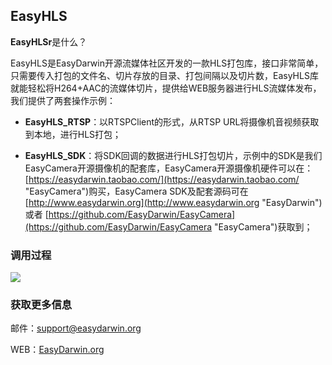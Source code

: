 ## EasyHLS ##

**EasyHLSr**是什么？

EasyHLS是EasyDarwin开源流媒体社区开发的一款HLS打包库，接口非常简单，只需要传入打包的文件名、切片存放的目录、打包间隔以及切片数，EasyHLS库就能轻松将H264+AAC的流媒体切片，提供给WEB服务器进行HLS流媒体发布，我们提供了两套操作示例：

- **EasyHLS_RTSP**：以RTSPClient的形式，从RTSP URL将摄像机音视频获取到本地，进行HLS打包；

- **EasyHLS_SDK**：将SDK回调的数据进行HLS打包切片，示例中的SDK是我们EasyCamera开源摄像机的配套库，EasyCamera开源摄像机硬件可以在：[https://easydarwin.taobao.com/](https://easydarwin.taobao.com/ "EasyCamera")购买，EasyCamera SDK及配套源码可在 [http://www.easydarwin.org](http://www.easydarwin.org "EasyDarwin") 或者 [https://github.com/EasyDarwin/EasyCamera](https://github.com/EasyDarwin/EasyCamera "EasyCamera")获取到；


### 调用过程
![](http://www.easydarwin.org/skin/easydarwin/images/easyhls20150811.png)

### 获取更多信息 ###

邮件：[support@easydarwin.org](mailto:support@easydarwin.org) 

WEB：[EasyDarwin.org](http://www.easydarwin.org)
